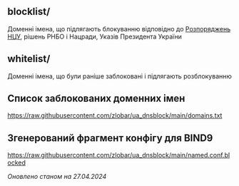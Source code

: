 blocklist/
------
Доменні імена, що підлягають блокуванню відповідно до [Розпоряджень НЦУ](https://cip.gov.ua/ua/filter?tagId=60751), рішень РНБО і Нацради, Указів Президента України

whitelist/
------
Доменні імена, що були раніше заблоковані і підлягають розблокуванню

Список заблокованих доменних імен
------

https://raw.githubusercontent.com/zlobar/ua_dnsblock/main/domains.txt

Згенерований фрагмент конфігу для BIND9
------

https://raw.githubusercontent.com/zlobar/ua_dnsblock/main/named.conf.blocked

_Оновлено станом на 27.04.2024_

